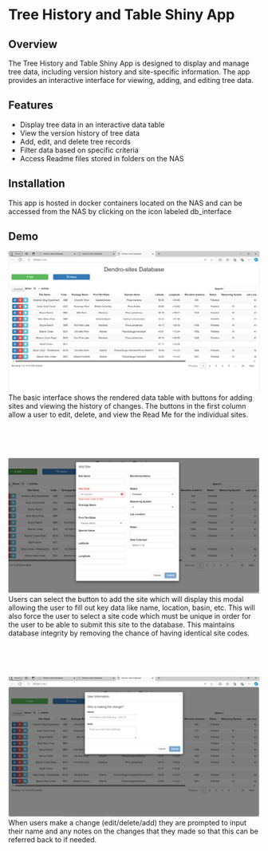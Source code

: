 # Tree History and Table Shiny App

## Overview

The Tree History and Table Shiny App is designed to display and manage tree data, including version history and site-specific information. The app provides an interactive interface for viewing, adding, and editing tree data.

## Features

- Display tree data in an interactive data table
- View the version history of tree data
- Add, edit, and delete tree records
- Filter data based on specific criteria
- Access Readme files stored in folders on the NAS



## Installation

This app is hosted in docker containers located on the NAS and can be accessed from the NAS by clicking on the icon labeled db_interface




## Demo

![Alt text](images/data_table.png)
The basic interface shows the rendered data table with buttons for adding sites and viewing the history of changes. The buttons in the first column allow a user to edit, delete, and view the Read Me for the individual sites.

<br/>
<br/>
<br/>

![Alt text](images/add_site_modal.png)
Users can select the button to add the site which will display this modal allowing the user to fill out key data like name, location, basin, etc. This will also force the user to select a site code which must be unique in order for the user to be able to submit this site to the database. This maintains database integrity by removing the chance of having identical site codes.

<br/>
<br/>
<br/>

![Alt text](images/log_modal.png)
When users make a change (edit/delete/add) they are prompted to input their name and any notes on the changes that they made so that this can be referred back to if needed.
